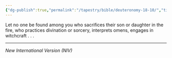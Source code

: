```yaml
---
{"dg-publish":true,"permalink":"/tapestry/bible/deuteronomy-18-10/","title":"Deuteronomy 18:10","tags":["bible"],"dgHomeLink":true,"dgShowLocalGraph":true,"dgEnableSearch":true}
---
```


Let no one be found among you who sacrifices their son or daughter in the fire, who practices divination or sorcery, interprets omens, engages in witchcraft . . . 

---
*New International Version (NIV)*
